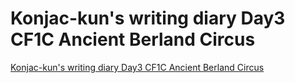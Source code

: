 # Konjac-kun's writing diary Day3 CF1C Ancient Berland Circus
[Konjac-kun's writing diary Day3 CF1C Ancient Berland Circus](https://aiwithcloud.com/2022/09/16/konjac_kuns_writing_diary_day3_cf1c_ancient_berland_circus/)